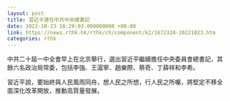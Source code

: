 ```yaml
---
layout: post
title: 習近平連任中共中央總書記
date: 2022-10-23 18:29:03.000000000 +08:00
link: https://news.rthk.hk/rthk/ch/component/k2/1672324-20221023.htm
categories: rthk
---
```


中共二十屆一中全會早上在北京舉行，選出習近平繼續擔任中央委員會總書記，其餘六名政治局常委，包括李強、王滬寧、趙樂際、蔡奇、丁薛祥和李希。

習近平說，要始終與人民風雨同舟，想人民之所想，行人民之所囑，將堅定不移全面深化改革開放，推動高質量發展。
